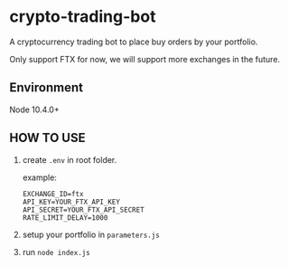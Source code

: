 # crypto-trading-bot

A cryptocurrency trading bot to place buy orders by your portfolio.

Only support FTX for now, we will support more exchanges in the future.

## Environment

Node 10.4.0+

## HOW TO USE

1. create `.env` in root folder.

   example:

   ```text
   EXCHANGE_ID=ftx
   API_KEY=YOUR_FTX_API_KEY
   API_SECRET=YOUR_FTX_API_SECRET
   RATE_LIMIT_DELAY=1000
   ```

2. setup your portfolio in `parameters.js`

3. run `node index.js`
